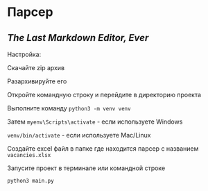 # Парсер
## _The Last Markdown Editor, Ever_

Настройка:

Скачайте zip архив

Разархивируйте его

Откройте командную строку и перейдите в директорию проекта 

Выполните команду ```python3 -m venv venv```

Затем ```myenv\Scripts\activate``` - если используете Windows

```venv/bin/activate``` - если используете Mac/Linux

Создайте excel файл в папке где находится парсер с названием ```vacancies.xlsx ```

Запусите проект в терминале или командной строке

```python3 main.py```

